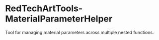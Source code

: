 # RedTechArtTools-MaterialParameterHelper
Tool for managing material parameters across multiple nested functions.
